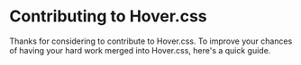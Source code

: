 # Contributing to Hover.css

Thanks for considering to contribute to Hover.css. To improve your chances of having your hard work merged into Hover.css, here's a quick guide.